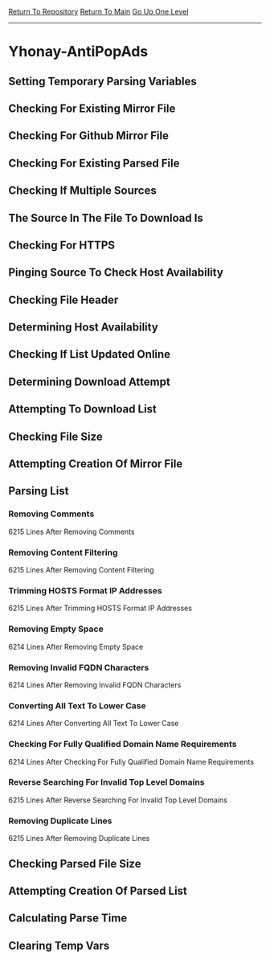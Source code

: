 [Return To Repository](https://github.com/deathbybandaid/piholeparser/)
[Return To Main](https://github.com/deathbybandaid/piholeparser/blob/master/RecentRunLogs/Mainlog.md)
[Go Up One Level](https://github.com/deathbybandaid/piholeparser/blob/master/RecentRunLogs/TopLevelScripts/30-Processing-External-Blacklists.md)
____________________________________
# Yhonay-AntiPopAds
## Setting Temporary Parsing Variables
## Checking For Existing Mirror File
## Checking For Github Mirror File
## Checking For Existing Parsed File
## Checking If Multiple Sources
## The Source In The File To Download Is
## Checking For HTTPS
## Pinging Source To Check Host Availability
## Checking File Header
## Determining Host Availability
## Checking If List Updated Online
## Determining Download Attempt
## Attempting To Download List
## Checking File Size
## Attempting Creation Of Mirror File
## Parsing List
### Removing Comments
6215 Lines After Removing Comments
### Removing Content Filtering
6215 Lines After Removing Content Filtering
### Trimming HOSTS Format IP Addresses
6215 Lines After Trimming HOSTS Format IP Addresses
### Removing Empty Space
6214 Lines After Removing Empty Space
### Removing Invalid FQDN Characters
6214 Lines After Removing Invalid FQDN Characters
### Converting All Text To Lower Case
6214 Lines After Converting All Text To Lower Case
### Checking For Fully Qualified Domain Name Requirements
6214 Lines After Checking For Fully Qualified Domain Name Requirements
### Reverse Searching For Invalid Top Level Domains
6215 Lines After Reverse Searching For Invalid Top Level Domains
### Removing Duplicate Lines
6215 Lines After Removing Duplicate Lines
## Checking Parsed File Size
## Attempting Creation Of Parsed List
## Calculating Parse Time
## Clearing Temp Vars
